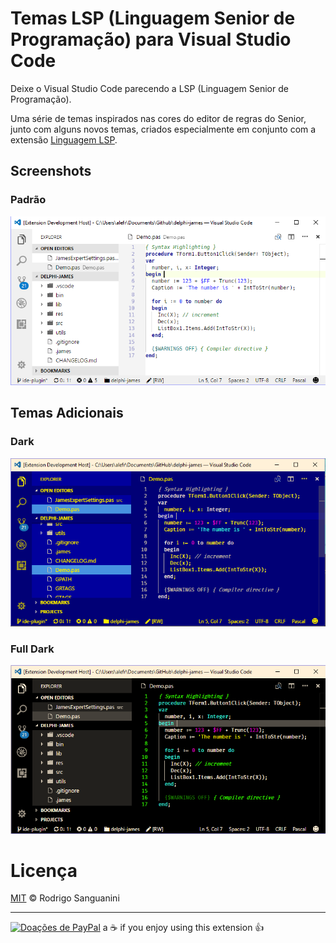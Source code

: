# Temas LSP (Linguagem Senior de Programação) para Visual Studio Code

Deixe o Visual Studio Code parecendo a LSP (Linguagem Senior de Programação).

Uma série de temas inspirados nas cores do editor de regras do Senior, junto com alguns novos temas, criados especialmente em conjunto com a extensão [Linguagem LSP](https://marketplace.visualstudio.com/items?itemName=alefragnani.pascal).

## Screenshots

### Padrão

![Default](https://github.com/alefragnani/vscode-delphi-themes/raw/master/images/delphi-themes-default.png)

## Temas Adicionais

### Dark

![Default](https://github.com/alefragnani/vscode-delphi-themes/raw/master/images/delphi-themes-plus-classic.png)

### Full Dark

![Default](https://github.com/alefragnani/vscode-delphi-themes/raw/master/images/delphi-themes-plus-twilight.png)

# Licença

[MIT](https://github.com/rodrigokiller/vscode-lsp-themes/blob/master/LICENSE.md) &copy; Rodrigo Sanguanini

---

[![Doações de PayPal](https://www.paypalobjects.com/en_US/i/btn/btn_donate_SM.gif)](https://www.paypal.com/cgi-bin/webscr?cmd=_donations&business=EP57F3B6FXKTU&lc=US&item_name=Alessandro%20Fragnani&item_number=vscode%20extensions&currency_code=USD&bn=PP%2dDonationsBF%3abtn_donate_SM%2egif%3aNonHosted) a :coffee: if you enjoy using this extension :thumbsup: